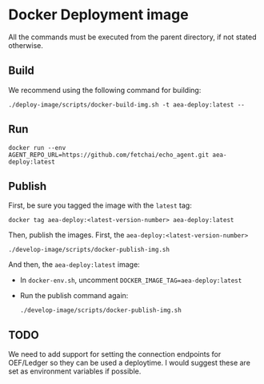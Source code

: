 # Docker Deployment image

All the commands must be executed from the parent directory, if not stated otherwise.

## Build

We recommend using the following command for building:

    ./deploy-image/scripts/docker-build-img.sh -t aea-deploy:latest --

## Run

    docker run --env AGENT_REPO_URL=https://github.com/fetchai/echo_agent.git aea-deploy:latest

## Publish

First, be sure you tagged the image with the `latest` tag: 

    docker tag aea-deploy:<latest-version-number> aea-deploy:latest

Then, publish the images. First, the `aea-deploy:<latest-version-number>`

    ./develop-image/scripts/docker-publish-img.sh

And then, the `aea-deploy:latest` image:

- In `docker-env.sh`, uncomment `DOCKER_IMAGE_TAG=aea-deploy:latest`  

- Run the publish command again: 

      ./develop-image/scripts/docker-publish-img.sh


## TODO
We need to add support for setting the connection endpoints for OEF/Ledger so they can be used a deploytime. I would suggest these are set as environment variables if possible.
